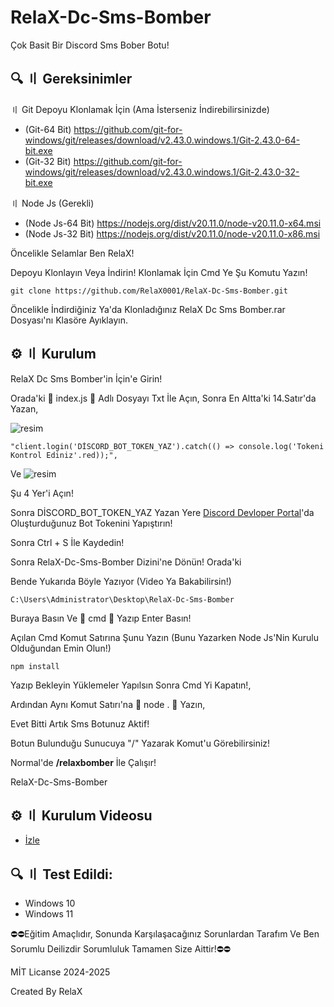 # RelaX-Dc-Sms-Bomber

Çok Basit Bir Discord Sms Bober Botu!

## 🔍 〢 Gereksinimler
〢 Git Depoyu Klonlamak İçin (Ama İsterseniz İndirebilirsinizde)

- (Git-64 Bit) https://github.com/git-for-windows/git/releases/download/v2.43.0.windows.1/Git-2.43.0-64-bit.exe
- (Git-32 Bit) https://github.com/git-for-windows/git/releases/download/v2.43.0.windows.1/Git-2.43.0-32-bit.exe

〢 Node Js (Gerekli)
- (Node Js-64 Bit) https://nodejs.org/dist/v20.11.0/node-v20.11.0-x64.msi
- (Node Js-32 Bit) https://nodejs.org/dist/v20.11.0/node-v20.11.0-x86.msi

Öncelikle Selamlar Ben RelaX!

Depoyu Klonlayın Veya İndirin!
Klonlamak İçin Cmd Ye Şu Komutu Yazın!
```
git clone https://github.com/RelaX0001/RelaX-Dc-Sms-Bomber.git
```
Öncelikle İndirdiğiniz Ya'da Klonladığınız RelaX Dc Sms Bomber.rar Dosyası'nı Klasöre Ayıklayın.

## ⚙️ 〢 Kurulum

RelaX Dc Sms Bomber'in İçin'e Girin!

Orada'ki 🔴 index.js 🔴 Adlı Dosyayı Txt İle Açın, Sonra En Altta'ki 14.Satır'da Yazan,

![resim](https://github.com/RelaX0001/RelaX-Dc-Sms-Bomber/assets/149694302/0d2a0c7f-12dd-4990-8404-134e23b5bc90)

```
"client.login('DİSCORD_BOT_TOKEN_YAZ').catch(() => console.log('Tokeni Kontrol Ediniz'.red));",
```
Ve ![resim](https://github.com/RelaX0001/RelaX-Dc-Sms-Bomber/assets/149694302/a5d66875-ebfa-4d44-8345-1932acb3d133)

Şu 4 Yer'i Açın!

Sonra DİSCORD_BOT_TOKEN_YAZ Yazan Yere [Discord Devloper Portal](https://discord.com/developers/)'da Oluşturduğunuz Bot Tokenini Yapıştırın!

Sonra Ctrl + S İle Kaydedin!

Sonra RelaX-Dc-Sms-Bomber Dizini'ne Dönün! Orada'ki

Bende Yukarıda Böyle Yazıyor (Video Ya Bakabilirsin!)
```
C:\Users\Administrator\Desktop\RelaX-Dc-Sms-Bomber
```
Buraya Basın Ve 🔴 cmd 🔴 Yazıp Enter Basın!

Açılan Cmd Komut Satırına Şunu Yazın (Bunu Yazarken Node Js'Nin Kurulu Olduğundan Emin Olun!)
```
npm install
```
Yazıp Bekleyin Yüklemeler Yapılsın Sonra Cmd Yi Kapatın!, 

Ardından Aynı Komut Satırı'na 🔴 node . 🔴 Yazın,

Evet Bitti Artık Sms Botunuz Aktif!

Botun Bulunduğu Sunucuya "/" Yazarak Komut'u Görebilirsiniz!

Normal'de **/relaxbomber** İle Çalışır!

RelaX-Dc-Sms-Bomber

## ⚙️ 〢 Kurulum Videosu
- [İzle](https://vimeo.com/955391739)
## 🔍 〢 Test Edildi:
- Windows 10
- Windows 11

⛔⛔Eğitim Amaçlıdır, Sonunda Karşılaşacağınız Sorunlardan Tarafım Ve Ben Sorumlu Deilizdir Sorumluluk Tamamen Size Aittir!⛔⛔

MİT Licanse 2024-2025

Created By RelaX


